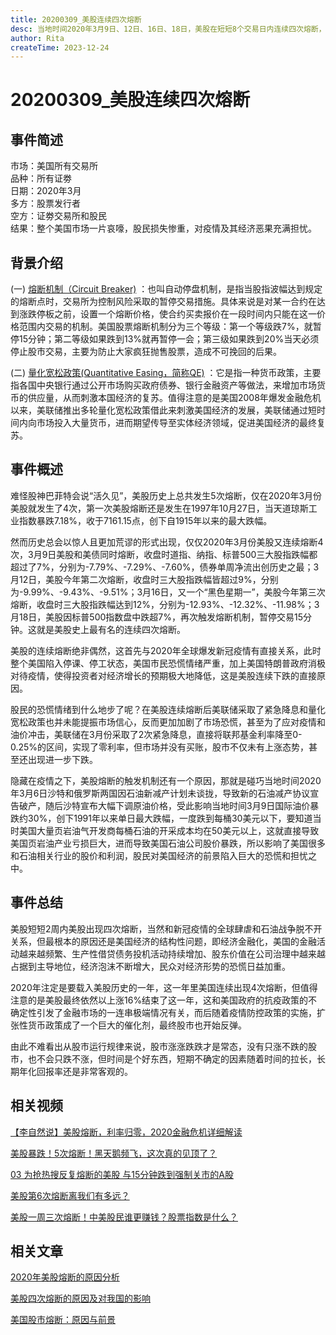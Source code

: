 ```yaml
---
title: 20200309_美股连续四次熔断
desc: 当地时间2020年3月9日、12日、16日、18日，美股在短短8个交易日内连续四次熔断，截止3月18日尾盘，三大股指再度下挫，截至收盘，标普500指数即跌7.47%，再次触发熔断，停盘15分钟，总的来说2020年美股熔断了4次，并且4次都出现在2020年3月份，这是美股史上著名的连续四次熔断。
author: Rita
createTime: 2023-12-24
---
```


# 20200309_美股连续四次熔断

## 事件简述
市场：美国所有交易所  
品种：所有证劵  
日期：2020年3月  
多方：股票发行者  
空方：证劵交易所和股民  
结果：整个美国市场一片哀嚎，股民损失惨重，对疫情及其经济恶果充满担忧。	

## 背景介绍

(一) [熔断机制（Circuit Breaker)](https://www.cadforex.com/gupiao/27442.html) ：也叫自动停盘机制，是指当股指波幅达到规定的熔断点时，交易所为控制风险采取的暂停交易措施。具体来说是对某一合约在达到涨跌停板之前，设置一个熔断价格，使合约买卖报价在一段时间内只能在这一价格范围内交易的机制。美国股票熔断机制分为三个等级：第一个等级跌7%，就暂停15分钟；第二等级如果跌到13%就再暂停一会；第三级如果跌到20%当天必须停止股市交易，主要为防止大家疯狂抛售股票，造成不可挽回的后果。

(二) [量化宽松政策(Quantitative Easing，简称QE)](https://baike.so.com/doc/5374721-5676842.html) ：它是指一种货币政策，主要指各国中央银行通过公开市场购买政府债券、银行金融资产等做法，来增加市场货币的供应量，从而刺激本国经济的复苏。值得注意的是美国2008年爆发金融危机以来，美联储推出多轮量化宽松政策借此来刺激美国经济的发展，美联储通过短时间内向市场投入大量货币，进而期望传导至实体经济领域，促进美国经济的最终复苏。

## 事件概述

难怪股神巴菲特会说“活久见”，美股历史上总共发生5次熔断，仅在2020年3月份美股就发生了4次，第一次美股熔断还是发生在1997年10月27日，当天道琼斯工业指数暴跌7.18%，收于7161.15点，创下自1915年以来的最大跌幅。

然而历史总会以惊人且更加荒谬的形式出现，仅仅2020年3月份美股又连续熔断4次，3月9日美股和美债同时熔断，收盘时道指、纳指、标普500三大股指跌幅都超过了7%，分别为-7.79%、-7.29%、-7.60%，债券单周净流出创历史之最；3月12日，美股今年第二次熔断，收盘时三大股指跌幅皆超过9%，分别为-9.99%、-9.43%、-9.51%；3月16日，又一个“黑色星期一”，美股今年第三次熔断，收盘时三大股指跌幅达到12%，分别为-12.93%、-12.32%、-11.98%；3月18日，美股因标普500指数盘中跌超7%，再次触发熔断机制，暂停交易15分钟。这就是美股史上最有名的连续四次熔断。

美股的连续熔断绝非偶然，这首先与2020年全球爆发新冠疫情有直接关系，此时整个美国陷入停课、停工状态，美国市民恐慌情绪严重，加上美国特朗普政府消极对待疫情，使得投资者对经济增长的预期极大地降低，这是美股连续下跌的直接原因。

股民的恐慌情绪到什么地步了呢？在美股连续熔断后美联储采取了紧急降息和量化宽松政策也并未能提振市场信心，反而更加加剧了市场恐慌，甚至为了应对疫情和油价冲击，美联储在3月份采取了2次紧急降息，直接将联邦基金利率降至0-0.25%的区间，实现了零利率，但市场并没有买账，股市不仅未有上涨态势，甚至还出现进一步下跌。

隐藏在疫情之下，美股熔断的触发机制还有一个原因，那就是碰巧当地时间2020年3月6日沙特和俄罗斯两国因石油新减产计划未谈拢，导致新的石油减产协议宣告破产，随后沙特宣布大幅下调原油价格，受此影响当地时间3月9日国际油价暴跌约30%，创下1991年以来单日最大跌幅，一度跌到每桶30美元以下，要知道当时美国大量页岩油气开发商每桶石油的开采成本均在50美元以上，这就直接导致美国页岩油产业亏损巨大，进而导致美国石油公司股价暴跌，所以影响了美国很多和石油相关行业的股价和利润，股民对美国经济的前景陷入巨大的恐慌和担忧之中。

## 事件总结
  
美股短短2周内美股出现四次熔断，当然和新冠疫情的全球肆虐和石油战争脱不开关系，但最根本的原因还是美国经济的结构性问题，即经济金融化，美国的金融活动越来越频繁、生产性借贷债务投机活动持续增加、股东价值在公司治理中越来越占据到主导地位，经济泡沫不断增大，民众对经济形势的恐慌日益加重。

2020年注定是要载入美股历史的一年，这一年里美国连续出现4次熔断，但值得注意的是美股最终依然以上涨16%结束了这一年，这和美国政府的抗疫政策的不确定性引发了金融市场的一连串极端情况有关，而后随着疫情防控政策的实施，扩张性货币政策成了一个巨大的催化剂，最终股市也开始反弹。

由此不难看出从股市运行规律来说，股市涨涨跌跌才是常态，没有只涨不跌的股市，也不会只跌不涨，但时间是个好东西，短期不确定的因素随着时间的拉长，长期年化回报率还是非常客观的。

## 相关视频
 
[【李自然说】美股熔断，利率归零，2020金融危机详细解读](https://www.bilibili.com/video/BV1BE411P7hG)
			
[美股暴跌！5次熔断！黑天鹅频飞，这次真的见顶了？](https://www.bilibili.com/video/BV1ES4y1f7Qo)

[03 为抢热搜反复熔断的美股 与15分钟跌到强制关市的A股](https://www.bilibili.com/video/BV1bE411c7Av)

[美股第6次熔断离我们有多远？](https://www.bilibili.com/video/BV1SE411P7sb)

[美股一周三次熔断！中美股民谁更赚钱？股票指数是什么？](https://www.bilibili.com/video/BV1h7411d7ea)
			
## 相关文章

[2020年美股熔断的原因分析](https://zhuanlan.zhihu.com/p/304742949)
			 	 			 
[美股四次熔断的原因及对我国的影响](https://www.fx361.com/page/2020/1102/7174271.shtml)
			 
[美国股市熔断：原因与前景](https://xueqiu.com/7322952392/166932906)
			 
